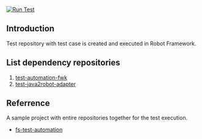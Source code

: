 [![Run Test](https://github.com/vietnd96/test-robot-framework/actions/workflows/robotframework-maven.yml/badge.svg)](https://github.com/vietnd96/test-robot-framework/actions/workflows/robotframework-maven.yml)

## Introduction

Test repository with test case is created and executed in Robot Framework.<br>

## List dependency repositories

1. [test-automation-fwk](https://github.com/vietnd96/test-automation-fwk)
2. [test-java2robot-adapter](https://github.com/vietnd96/test-java2robot-adapter)

## Referrence

A sample project with entire repositories together for the test execution.<br>

* [fs-test-automation](https://github.com/vietnd96/fs-test-automation)
